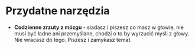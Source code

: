 # Przydatne narzędzia

* **Codzienne zrzuty z mózgu** - siadasz i piszesz co masz w głowie, nie musi być ładne ani przemyślane, chodzi o to by wyrzucić myśli z głowy. Nie wracasz do tego. Piszesz i zamykasz temat.